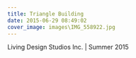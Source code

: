 ```yaml
---
title: Triangle Building
date: 2015-06-29 08:49:02
cover_image: images\IMG_558922.jpg
---
```

Living Design Studios Inc. | Summer 2015
